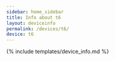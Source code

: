 ```yaml
---
sidebar: home_sidebar
title: Info about t6
layout: deviceinfo
permalink: /devices/t6/
device: t6
---
```

{% include templates/device_info.md %}
